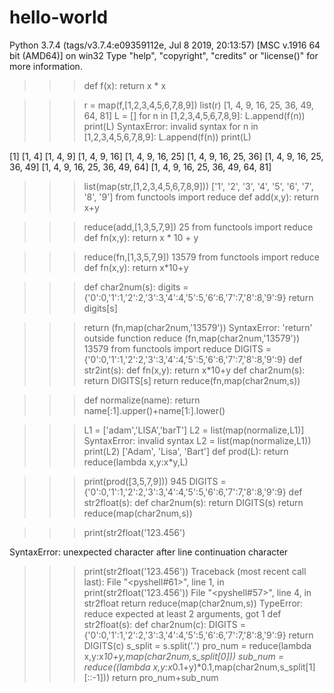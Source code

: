 # hello-world
Python 3.7.4 (tags/v3.7.4:e09359112e, Jul  8 2019, 20:13:57) [MSC v.1916 64 bit (AMD64)] on win32
Type "help", "copyright", "credits" or "license()" for more information.
>>> def f(x):
	return x * x

>>> r = map(f,[1,2,3,4,5,6,7,8,9])
>>> list(r)
[1, 4, 9, 16, 25, 36, 49, 64, 81]
>>> L = []
>>> for n in [1,2,3,4,5,6,7,8,9]:
	L.append(f(n))
print(L)
SyntaxError: invalid syntax
>>> for n in [1,2,3,4,5,6,7,8,9]:
	L.append(f(n))
	print(L)

	
[1]
[1, 4]
[1, 4, 9]
[1, 4, 9, 16]
[1, 4, 9, 16, 25]
[1, 4, 9, 16, 25, 36]
[1, 4, 9, 16, 25, 36, 49]
[1, 4, 9, 16, 25, 36, 49, 64]
[1, 4, 9, 16, 25, 36, 49, 64, 81]
>>> list(map(str,[1,2,3,4,5,6,7,8,9]))
['1', '2', '3', '4', '5', '6', '7', '8', '9']
>>> from functools import reduce
>>> def add(x,y):
	return x+y

>>> reduce(add,[1,3,5,7,9])
25
>>> from functools import reduce
>>> def fn(x,y):
	return x * 10 + y

>>> reduce(fn,[1,3,5,7,9])
13579
>>> from functools import reduce
>>> def fn(x,y):
	return x*10+y

>>> def char2num(s):
	digits = {'0':0,'1':1,'2':2,'3':3,'4':4,'5':5,'6':6,'7':7,'8':8,'9':9}
	return digits[s]

>>> return (fn,map(char2num,'13579'))
SyntaxError: 'return' outside function
>>> reduce (fn,map(char2num,'13579'))
13579
>>> from functools import reduce
>>> DIGITS = {'0':0,'1':1,'2':2,'3':3,'4':4,'5':5,'6':6,'7':7,'8':8,'9':9}
>>> def str2int(s):
	def fn(x,y):
		return x*10+y
	def char2num(s):
		return DIGITS[s]
	return reduce(fn,map(char2num,s))

>>> def normalize(name):
	return name[:1].upper()+name[1:].lower()

>>> L1 = ['adam','LISA','barT']
>>> L2 = list(map(normalize,L1)]
SyntaxError: invalid syntax
>>> L2 = list(map(normalize,L1))
>>> print(L2)
['Adam', 'Lisa', 'Bart']
>>> def prod(L):
	return reduce(lambda x,y:x*y,L)

>>> print(prod([3,5,7,9]))
945
>>> DIGITS = {'0':0,'1':1,'2':2,'3':3,'4':4,'5':5,'6':6,'7':7,'8':8,'9':9}
>>> def str2float(s):
	def char2num(s):
		return DIGITS(s)
	return reduce(map(char2num,s))

>>> print(str2float(\'123.456\')
      
SyntaxError: unexpected character after line continuation character
>>> print(str2float('123.456'))
Traceback (most recent call last):
  File "<pyshell#61>", line 1, in <module>
    print(str2float('123.456'))
  File "<pyshell#57>", line 4, in str2float
    return reduce(map(char2num,s))
TypeError: reduce expected at least 2 arguments, got 1
>>> def str2float(s):
	def char2num(c):
		DIGITS = {'0':0,'1':1,'2':2,'3':3,'4':4,'5':5,'6':6,'7':7,'8':8,'9':9}
		return DIGITS(c)
	s_split = s.split('.')
	pro_num = reduce(lambda x,y:x*10+y,map(char2num,s_split[0]))
	sub_num = reduce((lambda x,y:x*0.1+y)*0.1,map(char2num,s_split[1][::-1]))
	return pro_num+sub_num

>>> 
